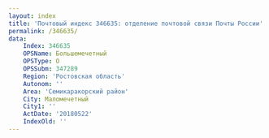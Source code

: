 ```yaml
---
layout: index
title: 'Почтовый индекс 346635: отделение почтовой связи Почты России'
permalink: /346635/
data:
    Index: 346635
    OPSName: Большемечетный
    OPSType: О
    OPSSubm: 347289
    Region: 'Ростовская область'
    Autonom: ''
    Area: 'Семикаракорский район'
    City: Маломечетный
    City1: ''
    ActDate: '20180522'
    IndexOld: ''
---
```

